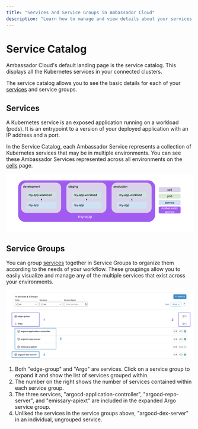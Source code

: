```yaml
---
title: "Services and Service Groups in Ambassador Cloud"
description: "Learn how to manage and view details about your services in Ambassador Cloud. Create service groups and manage the services across your environments."
---
```


# Service Catalog

Ambassador Cloud's default landing page is the service catalog. This displays all the Kubernetes services in your connected clusters.

The service catalog allows you to see the basic details for each of your [services](/docs/cloud/latest/service-catalog/concepts/services) and service groups.


## Services

A Kubernetes service is an exposed application running on a workload (pods). It is an entrypoint to a version of your deployed application with an IP address and a port.

In the Service Catalog, each Ambassador Service represents a collection of Kubernetes services that may be in multiple environments. You can see these Ambassador Services represented across all environments on the [cells](/docs/cloud/latest/service-catalog/howtos/cells) page.

![The services interactions](../../images/service-ambassador.png)

## Service Groups

You can group [services](/docs/cloud/latest/service-catalog/concepts/services) together in Service Groups to organize them according to the needs of your workflow. These groupings allow you to easily visualize and manage any of the multiple services that exist across your environments.

![Groups in service catalog](../../images/service-catalog-explanation.png)

1. Both "edge-group" and "Argo" are services. Click on a service group to expand it and show the list of services grouped within.
2. The number on the right shows the number of services contained within each service group.
3. The three services, "argocd-application-controller", "argocd-repo-server", and "emissary-apiext" are included in the expanded Argo service group. 
4. Unliked the services in the service groups above, "argocd-dex-server" in an individual, ungrouped service.
